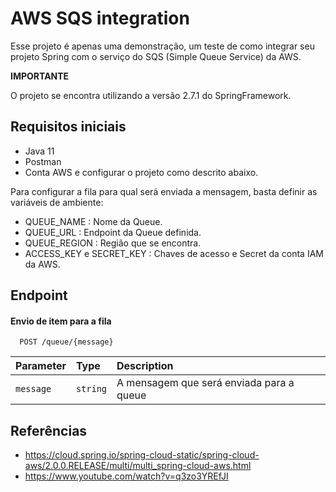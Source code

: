 
# AWS SQS integration

Esse projeto é apenas uma demonstração, um teste de como integrar seu projeto Spring
com o serviço do SQS (Simple Queue Service) da AWS.

**IMPORTANTE**

O projeto se encontra utilizando a versão 2.7.1 do SpringFramework.

## Requisitos iniciais
- Java 11 
- Postman
- Conta AWS e configurar o projeto como descrito abaixo.

Para configurar a fila para qual será enviada a mensagem, basta definir as variáveis de ambiente:

- QUEUE_NAME : Nome da Queue.
- QUEUE_URL : Endpoint da Queue definida.
- QUEUE_REGION : Região que se encontra.
- ACCESS_KEY e SECRET_KEY : Chaves de acesso e Secret da conta IAM da AWS.



## Endpoint

#### Envio de item para a fila

```http
  POST /queue/{message}
```

| Parameter | Type     | Description                |
| :-------- | :------- | :------------------------- |
| `message` | `string` | A mensagem que será enviada para a queue |



## Referências

- https://cloud.spring.io/spring-cloud-static/spring-cloud-aws/2.0.0.RELEASE/multi/multi_spring-cloud-aws.html
- https://www.youtube.com/watch?v=q3zo3YREfJI
